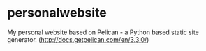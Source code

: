 personalwebsite
===============


My personal website based on Pelican - a Python based static site generator. (http://docs.getpelican.com/en/3.3.0/)
